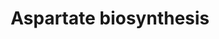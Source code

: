 ---
annotations:
- id: PW:0000028
  parent: classic metabolic pathway
  type: Pathway Ontology
  value: alanine, aspartate and glutamate metabolic pathway
- id: PW:0000002
  parent: classic metabolic pathway
  type: Pathway Ontology
  value: classic metabolic pathway
authors:
- Khanspers
- MaintBot
- Mkutmon
- Eweitz
citedin: ''
communities: []
description: 'The biosynthesis of aspartate is an interface between amino acid metabolism
  and carbohydrate metabolism. Aspartate is synthesized through a transamination reaction
  between oxaloacetate, an important Krebs cycle intermediate, and glutamate, an amino
  acid. Here, aspartate aminotransferase catalyzes the reversible transfer of an amino
  group from glutamate to oxaloacetate, forming -ketoglutarate and aspartate. Yeast
  aspartate aminotransferase is encoded by AAT1 and AAT2. Aat1p localizes to mitochondria
  and may be involved in a putative malate-aspartate shuttle, while Aat2p localizes
  to the cytosol and is required for growth on minimal media lacking aspartate. Aspartate,
  in addition to its role as a proteinogenic amino acid, is a substrate in the arginine
  biosynthesis pathway and a precursor to the aspartate family amino acids methionine,
  isoleucine, asparagine, and threonine in S. cerevisiae.  Source: [YeastGenome](https://pathway.yeastgenome.org/).'
last-edited: 2025-03-21
ndex: null
organisms:
- Saccharomyces cerevisiae
redirect_from:
- /index.php/Pathway:WP1518
- /instance/WP1518
- /instance/WP1518_r138182
revision: r138182
schema-jsonld:
- '@context': https://schema.org/
  '@id': https://wikipathways.github.io/pathways/WP1518.html
  '@type': Dataset
  creator:
    '@type': Organization
    name: WikiPathways
  description: 'The biosynthesis of aspartate is an interface between amino acid metabolism
    and carbohydrate metabolism. Aspartate is synthesized through a transamination
    reaction between oxaloacetate, an important Krebs cycle intermediate, and glutamate,
    an amino acid. Here, aspartate aminotransferase catalyzes the reversible transfer
    of an amino group from glutamate to oxaloacetate, forming -ketoglutarate and aspartate.
    Yeast aspartate aminotransferase is encoded by AAT1 and AAT2. Aat1p localizes
    to mitochondria and may be involved in a putative malate-aspartate shuttle, while
    Aat2p localizes to the cytosol and is required for growth on minimal media lacking
    aspartate. Aspartate, in addition to its role as a proteinogenic amino acid, is
    a substrate in the arginine biosynthesis pathway and a precursor to the aspartate
    family amino acids methionine, isoleucine, asparagine, and threonine in S. cerevisiae.  Source:
    [YeastGenome](https://pathway.yeastgenome.org/).'
  keywords:
  - 2-oxoglutarate
  - AAT1
  - AAT2
  - ADP
  - ATP
  - H+
  - HCO3-
  - L-aspartate
  - L-glutamate
  - PYC1
  - PYC2
  - oxaloacetic acid
  - phosphate
  - pyruvate
  license: CC0
  name: Aspartate biosynthesis
seo: CreativeWork
title: Aspartate biosynthesis
wpid: WP1518
---